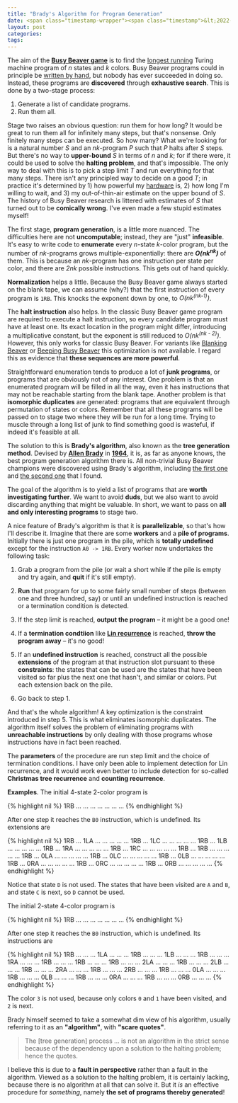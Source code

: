 ```yaml
---
title: "Brady's Algorithm for Program Generation"
date: <span class="timestamp-wrapper"><span class="timestamp">&lt;2022-01-14 Fri&gt;</span></span>
layout: post
categories:
tags:
---
```

The aim of the **[Busy Beaver game](https://www.scottaaronson.com/papers/bb.pdf)** is to find the [longest running](https://nickdrozd.github.io/2021/01/14/halt-quasihalt-recur.html) Turing machine program of *n* states and *k* colors. Busy Beaver programs could in principle be [written by hand](https://nickdrozd.github.io/2021/10/31/busy-beaver-derived.html), but nobody has ever succeeded in doing so. Instead, these programs are **discovered** through **exhaustive search**. This is done by a two-stage process:

1.  Generate a list of candidate programs.
2.  Run them all.

Stage two raises an obvious question: run them for how long? It would be great to run them all for infinitely many steps, but that's nonsense. Only finitely many steps can be executed. So how many? What we're looking for is a natural number *S* and an *nk*-program *P* such that *P* halts after *S* steps. But there's no way to **upper-bound** *S* in terms of *n* and *k*; for if there were, it could be used to solve the **halting problem**, and that's impossible. The only way to deal with this is to pick a step limit *T* and run everything for that many steps. There isn't any principled way to decide on a good *T*; in practice it's determined by 1) how powerful my [hardware](https://nickdrozd.github.io/2021/12/08/busy-beaver-hardware.html) is, 2) how long I'm willing to wait, and 3) my out-of-thin-air estimate on the upper bound of *S*. The history of Busy Beaver research is littered with estimates of *S* that turned out to be **comically wrong**. I've even made a few stupid estimates myself!

The first stage, **program generation**, is a little more nuanced. The difficulties here are not **uncomputable**; instead, they are "just" **infeasible**. It's easy to write code to **enumerate** every *n*-state *k*-color program, but the number of *nk*-programs grows multiple-exponentially: there are ***O(nk<sup>nk</sup>)*** of them. This is because an *nk*-program has one instruction per state per color, and there are *2nk* possible instructions. This gets out of hand quickly.

**Normalization** helps a little. Because the Busy Beaver game always started on the blank tape, we can assume (why?) that the first instruction of every program is `1RB`. This knocks the exponent down by one, to *O(nk<sup>(nk-1)</sup>)*.

The **halt instruction** also helps. In the classic Busy Beaver game program are required to execute a halt instruction, so every candidate program must have at least one. Its exact location in the program might differ, introducing a multiplicative constant, but the exponent is still reduced to *O(nk<sup>(nk - 2)</sup>)*. However, this only works for classic Busy Beaver. For variants like [Blanking Beaver](https://nickdrozd.github.io/2021/02/14/blanking-beavers.html) or [Beeping Busy Beaver](https://nickdrozd.github.io/2020/08/13/beeping-busy-beavers.html) this optimization is not available. I regard this as evidence that **these sequences are more powerful**.

Straightforward enumeration tends to produce a lot of **junk programs**, or programs that are obviously not of any interest. One problem is that an enumerated program will be filled in all the way, even it has instructions that may not be reachable starting from the blank tape. Another problem is that **isomorphic duplicates** are generated: programs that are equivalent through permutation of states or colors. Remember that all these programs will be passed on to stage two where they will be run for a long time. Trying to muscle through a long list of junk to find something good is wasteful, if indeed it's feasible at all.

The solution to this is **Brady's algorithm**, also known as the **tree generation method**. Devised by **[Allen Brady](https://nickdrozd.github.io/2021/12/08/busy-beaver-hardware.html)** in **[1964](https://ir.library.oregonstate.edu/concern/graduate_thesis_or_dissertations/zk51vk21c)**, it is, as far as anyone knows, the best program generation algorithm there is. All non-trivial Busy Beaver champions were discovered using Brady's algorithm, including [the first one](https://nickdrozd.github.io/2021/07/11/self-cleaning-turing-machine.html) and [the second one](https://nickdrozd.github.io/2022/01/10/another-self-cleaning-turing-machine.html) that I found.

The goal of the algorithm is to yield a list of programs that are **worth investigating further**. We want to avoid **duds**, but we also want to avoid discarding anything that might be valuable. In short, we want to pass on **all and only interesting programs** to stage two.

A nice feature of Brady's algorithm is that it is **parallelizable**, so that's how I'll describe it. Imagine that there are some **workers** and a **pile of programs**. Initially there is just one program in the pile, which is **totally undefined** except for the instruction `A0 -> 1RB`. Every worker now undertakes the following task:

1.  Grab a program from the pile (or wait a short while if the pile is empty and try again, and **quit** if it's still empty).

2.  **Run** that program for up to some fairly small number of steps (between one and three hundred, say) or until an undefined instruction is reached or a termination condition is detected.

3.  If the step limit is reached, **output the program** &#x2013; it might be a good one!

4.  If a **termination condtiion** like **[Lin recurrence](https://nickdrozd.github.io/2021/02/24/lin-recurrence-and-lins-algorithm.html)** is reached, **throw the program away** &#x2013; it's no good!

5.  If an **undefined instruction** is reached, construct all the possible **extensions** of the program at that instruction slot pursuant to these **constraints**: the states that can be used are the states that have been visited so far plus the next one that hasn't, and similar or colors. Put each extension back on the pile.

6.  Go back to step 1.

And that's the whole algorithm! A key optimization is the constraint introduced in step 5. This is what eliminates isomorphic duplicates. The algorithm itself solves the problem of eliminating programs with **unreachable instructions** by only dealing with those programs whose instructions have in fact been reached.

The **parameters** of the procedure are run step limit and the choice of termination conditions. I have only been able to implement detection for Lin recurrence, and it would work even better to include detection for so-called **Christmas tree recurrence** and **counting recurrence**.

**Examples**. The initial 4-state 2-color program is

{% highlight nil %}
1RB ...  ... ...  ... ...  ... ...
{% endhighlight %}

After one step it reaches the `B0` instruction, which is undefined. Its extensions are

{% highlight nil %}
1RB ...  1LA ...  ... ...  ... ...
1RB ...  1LC ...  ... ...  ... ...
1RB ...  1LB ...  ... ...  ... ...
1RB ...  1RA ...  ... ...  ... ...
1RB ...  1RC ...  ... ...  ... ...
1RB ...  1RB ...  ... ...  ... ...
1RB ...  0LA ...  ... ...  ... ...
1RB ...  0LC ...  ... ...  ... ...
1RB ...  0LB ...  ... ...  ... ...
1RB ...  0RA ...  ... ...  ... ...
1RB ...  0RC ...  ... ...  ... ...
1RB ...  0RB ...  ... ...  ... ...
{% endhighlight %}

Notice that state `D` is not used. The states that have been visited are `A` and `B`, and state `C` is next, so `D` cannot be used.

The initial 2-state 4-color program is

{% highlight nil %}
1RB ... ... ...  ... ... ... ...
{% endhighlight %}

After one step it reaches the `B0` instruction, which is undefined. Its instructions are

{% highlight nil %}
1RB ... ... ...  1LA ... ... ...
1RB ... ... ...  1LB ... ... ...
1RB ... ... ...  1RA ... ... ...
1RB ... ... ...  1RB ... ... ...
1RB ... ... ...  2LA ... ... ...
1RB ... ... ...  2LB ... ... ...
1RB ... ... ...  2RA ... ... ...
1RB ... ... ...  2RB ... ... ...
1RB ... ... ...  0LA ... ... ...
1RB ... ... ...  0LB ... ... ...
1RB ... ... ...  0RA ... ... ...
1RB ... ... ...  0RB ... ... ...
{% endhighlight %}

The color `3` is not used, because only colors `0` and `1` have been visited, and `2` is next.

Brady himself seemed to take a somewhat dim view of his algorithm, usually referring to it as an **"algorithm"**, with **"scare quotes"**.

> The [tree generation] process &#x2026; is not an algorithm in the strict sense because of the dependency upon a solution to the halting problem; hence the quotes.

I believe this is due to a **fault in perspective** rather than a fault in the algorithm. Viewed as a solution to the halting problem, it is certainly lacking, because there is no algorithm at all that can solve it. But it *is* an effective procedure for *something*, namely **the set of programs thereby generated**!
